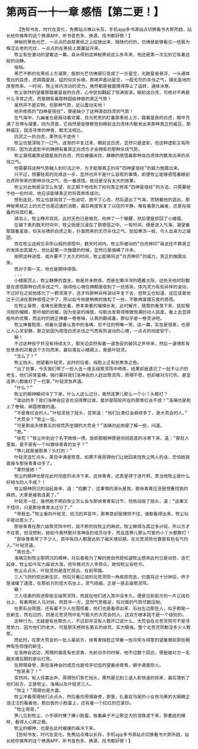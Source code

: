 # 第两百一十一章 感悟【第二更！】
        【告知书友，时代在变化，免费站点难以长存，手机app多书源站点切换看书大势所趋，站长给你推荐的这个换源APP，听书音色多、换源、找书都好使！】
       神秘的黑色光芒，一点点的自那黑纸之上绽放出来，隐隐约约的，仿佛是能够看见一些极为晦涩古老的光纹，一点点的在黑纸上面蔓延开来。
       牧尘有些激动的望着这一幕，自从得到这神秘黑纸这么多年来，他还是第一次见到它有着这般的动静。
       嗡嗡。
       黑芒不断的在黑纸上方凝聚，旋即光芒仿佛是衍变成了一方星空，无数星辰悬浮，一头通体雪白的巨虎，虎蹄踏星辰，猛的仰天长啸，那啸声震动星空，一股无尽的杀伐之气，铺天盖地的席卷而来，一时间，牧尘体内流动的灵力，竟然都是被震慑得停止了运转，通体冰寒。
       牧尘骇然的望着那踏着星辰的白虎，心中犹如翻起了惊涛骇浪，眼前这白虎，可绝对不再是什么寻常之虎，而是拥有着那种超级神兽的真正气势！
       虽然并不是实物，但那种气势，足以震动天地！
       他所修炼的“四神星宿经”，便是缺少了这种源自四灵的气势！
       在气海中，九幽雀也是扇动着双翼，目光死死的盯着那黑纸上方，踏着星辰的白虎，眼中充满了忌惮与凝重，同为灵兽，它自然是能够察觉到眼前这白虎体内散发出来那种真正的威压，那种威压，就连寻常的神兽，都无法相比。
       四灵之一的白虎，果然名不虚传！
       牧尘也是深吸了一口气，逐渐的平复过来，眼前这白虎，显然只是虚影，但这种虚影又有所不同，因为这虚影中的确拥有着真正白虎方才会拥有的那种杀伐气势。
       牧尘凝视着那足踏星辰的白虎，然后缓缓闭目，静静的感悟着那种自白虎体内散发出来的杀伐之气。
       他需要将这种气势融入到印法之中，方才能够真正的将“四神星宿经”的威力施展出来。
       只不过，想要轻易的完成这一步，显然也并不是什么容易的事情，即便牧尘能够感悟着眼前白虎所带来的那种杀伐之气，但一番感悟，依旧是没有太大的效果。
       牧尘对此倒是没怎么失望，反正眼下他找到了如何真正修炼“四神星宿经”的方法，只需要给予他一些时间，他应该能够真正的将其修炼成功。
       想到此处，牧尘也就收敛了一些迫切，放平了心态，然后退出了气海，而随着他的退出，那神秘黑纸之上的光芒也是迅速的消散，最后再度恢复了以往的平静，唯有着那九幽雀，还是在戒备的将其盯着。
       湖泊上，牧尘睁开双目，此时天色已是微亮，他伸了一个懒腰，然后便是掠回了小楼阁。
       在接下来的数天时间中，牧尘倒是沉浸在了那感悟之中，一有时间，便是进入气海，凝望着那踏着星辰，仰天长啸的白虎之影，扑面而来的无尽杀伐之气，犹如寒流一般，令人血液为之凝固。
       而在牧尘这般忘乎所以般的感悟中，数天时间内，牧尘所催动的“白虎神印”虽说还不算真正的发挥出其威力，但比起第一次施展的时候，显然已是强横了许多。
       按照这种进度，或许要不了太久的时间，牧尘能够将这“白虎神印”的威力，真正的施展出来。
       而对于那一天，他也是期待得很。
       ...
       小楼阁顶上，牧尘静静的盘坐，倒是并未修炼，而是在懒洋洋的晒着太阳，这些天他时刻都是在感悟那种白虎杀伐之气，搞得他心境仿佛都是收到了一些感染，体内灵力有些异样的波动，不过好在之前他炼化了一颗灵莲子，这才将那种异样波动平复下去，但牧尘也知道，这应该是他过于沉浸在那种感悟之中了，所以如今倒是稍微的放松了一些，不敢再废寝忘食的感悟。
       在牧尘身旁，洛璃也是跪坐着，原本束着的璀璨长发，此时解开，随意的垂落下来，犹如银河般的耀眼，那纤细的娇躯，因为坐姿的缘故，勾勒出发育得微微饱满的动人弧度，看上去显得格外的优雅，而此时的她正捧着一卷卷轴，认真的翻阅着，那似乎是一卷灵诀吧。
       牧尘捧着脸庞，侧着头望着认真中的洛璃，忍不住的咧嘴一笑，这一幕，实在是很美，也很让人心灵安静，那之前因为感悟白虎杀伐之气而有所波动的心境，一点点的彻底安宁。
       唰！
       不过这种安宁并没有持续太久，那天边突然有着一道急促的破风之声传来，然后一道倩影有些急急的对着这个方向而来，最后落在小楼阁上，竟是叶轻灵。
       “怎么了？”
       牧尘抬头，他望着叶轻灵，此时的后者，俏脸上正有些焦急之色。
       “出了些事，今天我们带了一些人去一座五级聚灵阵中修炼，结果却是遇见了一批不认识的老生，他们异常蛮横，强行要将我们洛神会的人赶出聚灵阵，周翎不愿，但却被对方打伤，甚至连笋儿都被打了一巴掌。”叶轻灵急声道。
       “什么？”
       牧尘的眼神瞬间冷了下来，什么人这么过分，竟然连笋儿那么一个小丫头都打？
       “谁动的手？我们洛神会应该也没得罪过谁，莫非是陌轮所在的那青红会不成？”洛璃也是和上了卷轴，柳眉微蹙的道。
       “不是青红会的人。”叶轻灵摇了摇头，苦笑道：“他们比青红会麻烦多了，是大荒会的人。”
       “大荒会？”牧尘一怔。
       “可是那由天榜第五的徐荒所坐镇的大荒会？”洛璃对此倒是了解一些，问道。
       “嗯。”
       “徐荒？”牧尘听到这个名字微微一愣，旋即那眼神便是彻彻底底的冰寒下来，道：“那批人里面，是不是有一个叫做徐青青的女子？”
       “笋儿就是被那臭丫头打的！”
       叶轻灵连忙点头，美目中满是怒意，如果不是周翎他们让她回来找牧尘两人的话，恐怕她就直接与那徐青青动手了。
       “果然是她！”
       牧尘的眼神也是在此时彻底的冰冷下来，这徐青青，还真是得寸进尺啊，真当他牧尘是什么好相与的人不成？！
       牧尘眼神阴沉的站起身来，道：“抱歉了，这事情的源头是我，那徐青青应该是想要找我的麻烦，大家是被我连累了。”
       叶轻灵一怔，虽然她不明白牧尘怎么会与那徐青青有过节，但依旧摇了摇头，道：“这事又不怪你，只是那徐青青太过分了。”
       “带我去。”牧尘看向叶轻灵，低沉的声音中，那寒意却是掩饰不住，谁都看得出来，牧尘似乎是动真火了。
       那徐青青在那六级聚灵阵中时，就不断的找牧尘的麻烦，牧尘懒得与其过多计较，所以方才不在意，但没想到，她如今竟然敢对洛神会的成员动手，而且连笋儿那么可爱的小丫头都敢打！
       “那徐青青带了不少人，其中有四人都是达到了融天境后期，在北苍灵院也算是有些名气的人。”叶轻灵道。
       “我也去。”
       洛璃见到牧尘那阴沉的眼神，对后者极为了解的她自然是知道牧尘想来此时已是动怒，连忙起身，牧尘如今实力虽说大涨，但毕竟对方人多势众，她怕牧尘会吃亏。
       牧尘点点头，叶轻灵则是连忙掠出，在前带路。
       三人飞快的掠出新生区，然后对着辽阔的北苍灵院一角疾掠而去，约莫将近十分钟后，终于是减缓了速度，在那前方的庞大石台上，灵气扭曲，正是一座五级聚灵阵。
       唰！
       三人径直的掠进那座五级聚灵阵，而就在他们进入其中没多久，便是见到前方的一片辽阔石台上，有着两批人马对峙，而其中一方，显然气势极足，将对面的气势尽数压制。
       在那石台周围，还有着不少人在围观着，他们也是看得出来，石台左边那些人，似乎都是一些新生，而右边的，则是北苍灵院中名气极大的大荒会的人，这双方根本就不是一个级别的。
       这种行为，无疑是有些欺负人，不过却并没有人敢开口说什么，大荒会在北苍灵院可不是寻常势力，因为他们的老大，可是那天榜排名第五的徐荒，实力极强，整个北苍灵院都没多少人敢惹。
       而此时，在那大荒会的一批人最前方，徐青青俏脸正带着一些冷笑与得意的望着面前那些眼神有些惊惶的新生。
       在洛神会这边，周翎的面庞有些淤青，先前动手的时候，他不过数个回合，便是被对方一名融天境后期的家伙打败。
       在周翎身旁，那些洛神会的成员也是咬牙切齿的望着徐青青，眼中满是怒火。
       “牧哥来了！”
       突然间，有人惊喜出声，周翎他们急忙抬头，果然是见到三道人影快速的掠来，最后落到了他们前方，正是牧尘，洛璃以及叶轻灵三人。
       “牧尘！”周翎也是大喜。
       牧尘冲着周翎他们点点头，然后看向周翎身旁，那里，扎着双马尾的小女孩乌黑的大眼睛正泪汪汪的看着他，那白皙的小脸蛋上，还有着一个红红的巴掌印。
       “牧尘哥哥。”
       笋儿见到牧尘，小手顿时搽了搽小脸蛋，吸着鼻子不让那豆大的泪珠滚下来，那委屈的模样，看得人心疼之极。
       牧尘的眼神，也是在此时缓缓的森冷下来。
       【告知书友，时代在变化，免费站点难以长存，手机app多书源站点切换看书大势所趋，站长给你推荐的这个换源APP，听书音色多、换源、找书都好使！】